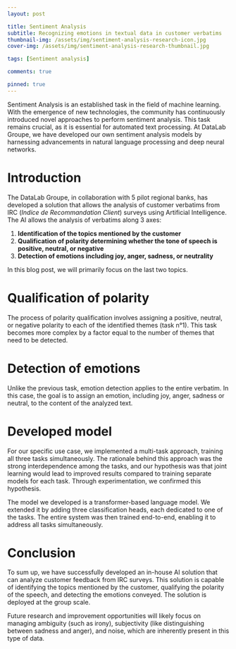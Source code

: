 ```yaml
---
layout: post

title: Sentiment Analysis
subtitle: Recognizing emotions in textual data in customer verbatims
thumbnail-img: /assets/img/sentiment-analysis-research-icon.jpg
cover-img: /assets/img/sentiment-analysis-research-thumbnail.jpg

tags: [Sentiment analysis]

comments: true

pinned: true
---
```


Sentiment Analysis is an established task in the field of machine learning. With the emergence of new technologies, the community has continuously introduced novel approaches to perform sentiment analysis. This task remains crucial, as it is essential for automated text processing. At DataLab Groupe, we have developed our own sentiment analysis models by harnessing advancements in natural language processing and deep neural networks.

# Introduction
The DataLab Groupe, in collaboration with 5 pilot regional banks, has developed a solution that allows the analysis of customer verbatims from IRC (_Indice de Recommandation Client_) surveys using Artificial Intelligence. The AI allows the analysis of verbatims along 3 axes:

1. **Identification of the topics mentioned by the customer**
2. **Qualification of polarity determining whether the tone of speech is positive, neutral, or negative**
3. **Detection of emotions including joy, anger, sadness, or neutrality**

In this blog post, we will primarily focus on the last two topics.

# Qualification of polarity
The process of polarity qualification involves assigning a positive, neutral, or negative polarity to each of the identified themes (task n°1). This task becomes more complex by a factor equal to the number of themes that need to be detected.

# Detection of emotions
Unlike the previous task, emotion detection applies to the entire verbatim. In this case, the goal is to assign an emotion, including joy, anger, sadness or neutral, to the content of the analyzed text.

# Developed model
For our specific use case, we implemented a multi-task approach, training all three tasks simultaneously. The rationale behind this approach was the strong interdependence among the tasks, and our hypothesis was that joint learning would lead to improved results compared to training separate models for each task. Through experimentation, we confirmed this hypothesis.

The model we developed is a transformer-based language model. We extended it by adding three classification heads, each dedicated to one of the tasks. The entire system was then trained end-to-end, enabling it to address all tasks simultaneously.

# Conclusion
To sum up, we have successfully developed an in-house AI solution that can analyze customer feedback from IRC surveys. This solution is capable of identifying the topics mentioned by the customer, qualifying the polarity of the speech, and detecting the emotions conveyed. The solution is deployed at the group scale.

Future research and improvement opportunities will likely focus on managing ambiguity (such as irony), subjectivity (like distinguishing between sadness and anger), and noise, which are inherently present in this type of data.
